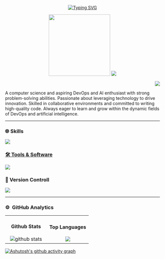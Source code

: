 <div align="center">

[![Typing SVG](https://readme-typing-svg.demolab.com?font=Fira+Code&size=30&duration=2000&pause=1000&random=false&width=451&lines=👋🏽Hey+there!++I'm+Shehal;💥Reach+out+me+for+collab)](https://git.io/typing-svg)

<p align="center">
  <img src="https://github.com/thompsonemerson/thompsonemerson/raw/master/cover-thompson.png" height="200"/>  

  <img src="https://user-images.githubusercontent.com/73097560/115834477-dbab4500-a447-11eb-908a-139a6edaec5c.gif">
</p>

</div>



<div align="right">
  
![](https://komarev.com/ghpvc/?username=YuKiFdo&color=blue&style=flat)
  
</div> 

 <p>A computer science and aspiring DevOps and AI enthusiast with strong problem-solving abilities. Passionate about leveraging technology to drive innovation. Skilled in collaborative environments and committed to writing high-quality code. Always eager to learn and grow within the dynamic fields of DevOps and artificial intelligence.</p>


<p align="left">

</p>
 
---

### 🌐 Skills

<p align="left">
  <a href="https://skillicons.dev">
    <img src="https://skillicons.dev/icons?i=react,vite,vue,angular,flutter,dart,kotlin,materialui,css,sass,tailwind,javascript,nodejs,typescript,python,mysql,mongodb,firebase,docker,azure,aws,postman" />
</p>


### 🛠️ Tools & Software
  </a>
    <a href="https://skillicons.dev">
    <img src="https://skillicons.dev/icons?i=figma,ps,pr,stackoverflow,blender,bots,vscode,idea,ae,linux" />
  </a>

 ### 🔱 Version Controll
  
 </a>
    <a href="https://skillicons.dev">
    <img src="https://skillicons.dev/icons?i=github,githubactions,git" />
  </a>
 
---
 
### ⚙️ &nbsp;GitHub Analytics

<p align="center">
<table align="center">
<tr border="none">
<td width="50%" align="center">
  

 #### Github Stats
<img src="https://github-readme-stats.vercel.app/api?username=YuKiFdo&show_icons=true&theme=github_dark" alt="github stats"/>

</td>

<td width="50%" align="center">

#### Top Languages
 <img src="https://github-readme-stats.vercel.app/api/top-langs/?username=YuKiFdo&layout=compact&theme=github_dark"/>

  </td>
</tr>
</table>

[![Ashutosh's github activity graph](https://github-readme-activity-graph.vercel.app/graph?username=YuKiFdo&bg_color=0d1117&color=878787&line=4c8ed9&point=878787&area=true&hide_border=true)](https://github.com/ashutosh00710/github-readme-activity-graph)

</p> 
